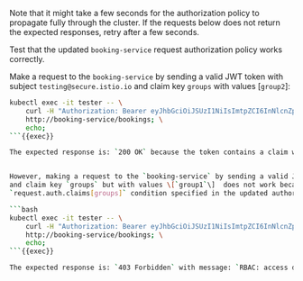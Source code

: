 Note that it might take a few seconds for the authorization policy to propagate fully through the cluster.
If the requests below does not return the expected responses, retry after a few seconds.

Test that the updated `booking-service` request authorization policy works correctly.

Make a request to the `booking-service` by sending a valid JWT token with subject `testing@secure.istio.io`
and claim key `groups` with values \[`group2`\]:

```bash
kubectl exec -it tester -- \
    curl -H "Authorization: Bearer eyJhbGciOiJSUzI1NiIsImtpZCI6InNlcnZpY2VfYXBwX2tleXMiLCJ0eXAiOiJKV1QifQ.eyJleHAiOjQ4NjUzMTg3NDIsImdyb3VwcyI6WyJncm91cDIiXSwiaXNzIjoidGVzdGluZ0BzZWN1cmUuaXN0aW8uaW8iLCJzdWIiOiJ0ZXN0aW5nQHNlY3VyZS5pc3Rpby5pbyJ9.fUQyCIbrxAHdh80q3a9Ho3mybnF253SqNIwzVZ5Hfhl33X6ANGLU5byj1HK3EpwPGH-bhXNhxFN7RXBrL8ASaw12Geg88S9pVdirAHMUv03aEX2vfUDhLrCL6DhFRd76CAnRn-K_MsIzDy3CMUflU-xFFnZ2hELoHr8KfuUW57heaKr8Kn-ng3ife3x4kJBGR31H_THLdJxMFBrwYggdNwEW3X0cL3OOkKvQyTXe8TuMHQDaUEXUCit5jeEW24NoNJ8_bR8X42z7ok9EUQUtIUcXJnP2HVMehuj6fHnMb7l5Bug8W6n66hmadAl8mvQ73ln2l_65JPtF5F4uVh245g" \
    http://booking-service/bookings; \
    echo;
```{{exec}}

The expected response is: `200 OK` because the token contains a claim with key `groups` and values \[`group2`\].


However, making a request to the `booking-service` by sending a valid JWT token with subject `testing@secure.istio.io`
and claim key `groups` but with values \[`group1`\]  does not work because it does not match the
`request.auth.claims[groups]` condition specified in the updated authorization policy:

```bash
kubectl exec -it tester -- \
    curl -H "Authorization: Bearer eyJhbGciOiJSUzI1NiIsImtpZCI6InNlcnZpY2VfYXBwX2tleXMiLCJ0eXAiOiJKV1QifQ.eyJleHAiOjQ4NjUzMTkxMzMsImdyb3VwcyI6WyJncm91cDEiXSwiaXNzIjoidGVzdGluZ0BzZWN1cmUuaXN0aW8uaW8iLCJzdWIiOiJ0ZXN0aW5nQHNlY3VyZS5pc3Rpby5pbyJ9.KHUz-FnOp0eLWdZxerr2iDxlsicdgvMjPd57Vv7MSFeVo5OL1gNnDMbI0Xityb_-T4FsYXf5-yJsmsqpi7rjy6QL5FrJXY_ly55PJ2FKPlyg26U-nxO8VUI902hltSVHd8CyxglGhodTC1OM9Prx_tUBbZv_7fFIrFTfJdbVdccOJS7N_9PkB71EdTcFx5gne6UT3rWAk4VUgdrIU7329C1iIDNeRUP_H2V9S_mYlcbea6mir-havvnQ1MsDjCAGlGzij4yE9Zp51KB_RioxCn-DL2nbRRGbpTuTtrXA2N1bEMmK4kWWOO09zJGu41lln9GEm7nVeFS2tUrkvQi8jQ" \
    http://booking-service/bookings; \
    echo;
```{{exec}}

The expected response is: `403 Forbidden` with message: `RBAC: access denied`.
